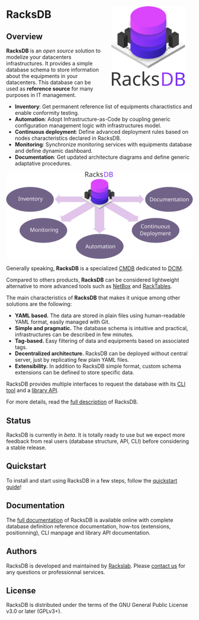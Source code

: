<img
  src="docs/modules/overview/images/racksdb_logo.svg"
  alt="RacksDB Overview"
  align="right"
  width="200px"
  style="margin: 20px;">

# RacksDB

## Overview

**RacksDB** is an _open source_ solution to modelize your datacenters
infrastructures. It provides a simple database schema to store information about
the equipments in your datacenters. This database can be used as **reference
source** for many purposes in IT management.

* **Inventory**: Get permanent reference list of equipments charactistics and
  enable conformity testing.
* **Automation**: Adopt Infrastructure-as-Code by coupling generic configuration
  management logic with infrastructures model.
* **Continuous deployment**: Define advanced deployment rules based on nodes
  characteristics declared in RacksDB.
* **Monitoring**: Synchronize monitoring services with equipments database and
  define dynamic dashboard.
* **Documentation**: Get updated architecture diagrams and define generic
  adaptative procedures.

<p align="center">
  <img
    src="docs/modules/overview/images/racksdb_overview.svg"
    alt="RacksDB Overview"
    width="600px"
    style="margin: 0 auto;">
</p>

Generally speaking, **RacksDB** is a specialized
[CMDB](https://en.wikipedia.org/wiki/Configuration_management_database)
dedicated to
[DCIM](https://en.wikipedia.org/wiki/Data_center_management#Data_center_infrastructure_management).

Compared to others products, **RacksDB** can be considered lightweight
alternative to more advanced tools such as [NetBox](https://netbox.dev/) and
[RackTables](https://www.racktables.org/).

The main characteristics of **RacksDB** that makes it unique among other
solutions are the following:

* **YAML based.** The data are stored in plain files using human-readable YAML
  format, easily managed with Git.
* **Simple and pragmatic.** The database schema is intuitive and practical,
  infrastructures can be described in few minutes.
* **Tag-based.** Easy filtering of data and equipments based on associated tags.
* **Decentralized architecture.** RacksDB can be deployed without central
  server, just by replicating few plain YAML files.
* **Extensibility.** In addition to RacksDB simple format, custom schema
  extensions can be defined to store specific data.

RacksDB provides multiple interfaces to request the database with its
[CLI tool](https://docs.rackslab.io/racksdb/beta/usage/racksdb.html)
and a [library API](https://docs.rackslab.io/racksdb/beta/usage/api.html).

For more details, read the
[full description](https://docs.rackslab.io/racksdb/betaoverview/what.html) of
RacksDB.

## Status

RacksDB is currently in _beta_. It is totally ready to use but we expect more
feedback from real users (database structure, API, CLI) before considering a
stable release.

## Quickstart

To install and start using RacksDB in a few steps, follow the
[quickstart guide](https://docs.rackslab.io/racksdb/beta/install/quickstart.html)!

## Documentation

The [full documentation](https://docs.rackslab.io/racksdb/beta/)
of RacksDB is available online with complete database definition reference
documentation, how-tos (extensions, positionning), CLI manpage and library API
documentation.

## Authors

RacksDB is developed and maintained by [Rackslab](https://rackslab.io). Please
[contact us](https://rackslab.io/en/contact/) for any questions or professionnal
services.

## License

RacksDB is distributed under the terms of the GNU General Public License v3.0 or
later (GPLv3+).
